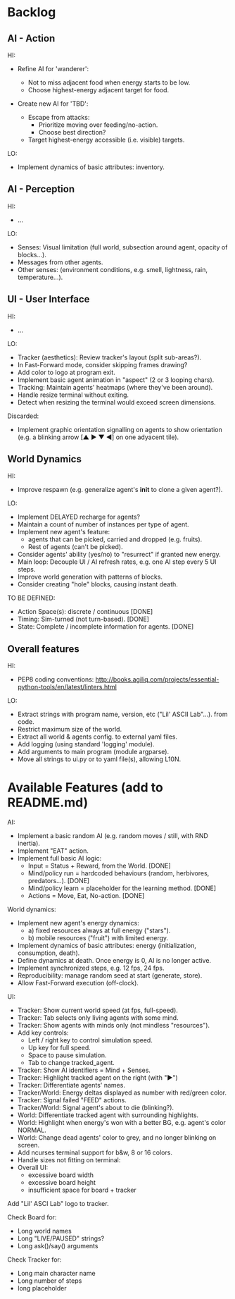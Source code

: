 # Backlog

## AI - Action

HI:

* Refine AI for 'wanderer':
  * Not to miss adjacent food when energy starts to be low.
  * Choose highest-energy adjacent target for food.

* Create new AI for 'TBD':
  * Escape from attacks:
    * Prioritize moving over feeding/no-action.
    * Choose best direction?
  * Target highest-energy accessible (i.e. visible) targets.

LO:

* Implement dynamics of basic attributes: inventory.

## AI - Perception

HI:

* ...

LO:

* Senses: Visual limitation (full world, subsection around agent, opacity of blocks...).
* Messages from other agents.
* Other senses: (environment conditions, e.g. smell, lightness, rain, temperature...).

## UI - User Interface

HI:

* ...

LO:

* Tracker (aesthetics): Review tracker's layout (split sub-areas?).
* In Fast-Forward mode, consider skipping frames drawing?
* Add color to logo at program exit.
* Implement basic agent animation in "aspect" (2 or 3 looping chars).
* Tracking: Maintain agents' heatmaps (where they've been around).
* Handle resize terminal without exiting.
* Detect when resizing the terminal would exceed screen dimensions.

Discarded:

* Implement graphic orientation signalling on agents to show orientation (e.g. a blinking arrow [▲ ▶ ▼ ◀] on one adyacent tile).

## World Dynamics

HI:

* Improve respawn (e.g. generalize agent's __init__ to clone a given agent?).

LO:

* Implement DELAYED recharge for agents?
* Maintain a count of number of instances per type of agent.
* Implement new agent's feature:
  * agents that can be picked, carried and dropped (e.g. fruits).
  * Rest of agents (can't be picked).
* Consider agents' ability (yes/no) to "resurrect" if granted new energy.
* Main loop: Decouple UI / AI refresh rates, e.g. one AI step every 5 UI steps.
* Improve world generation with patterns of blocks.
* Consider creating "hole" blocks, causing instant death.

TO BE DEFINED:

* Action Space(s): discrete / continuous [DONE]
* Timing: Sim-turned (not turn-based). [DONE]
* State: Complete / incomplete information for agents. [DONE]

## Overall features

HI:

* PEP8 coding conventions:
  http://books.agiliq.com/projects/essential-python-tools/en/latest/linters.html

LO:

* Extract strings with program name, version, etc ("Lil' ASCII Lab"...). from code.
* Restrict maximum size of the world.
* Extract all world & agents config. to external yaml files.
* Add logging (using standard 'logging' module).
* Add arguments to main program (module argparse).
* Move all strings to ui.py or to yaml file(s), allowing L10N.


# Available Features (add to README.md)

AI:

* Implement a basic random AI (e.g. random moves / still, with RND inertia).
* Implement "EAT" action.
* Implement full basic AI logic:
  * Input = Status + Reward, from the World. [DONE] 
  * Mind/policy run = hardcoded behaviours (random, herbivores, predators...). [DONE]
  * Mind/policy learn = placeholder for the learning method. [DONE]
  * Actions = Move, Eat, No-action. [DONE]


World dynamics:

* Implement new agent's energy dynamics:
  * a) fixed resources always at full energy ("stars").
  * b) mobile resources ("fruit") with limited energy.
* Implement dynamics of basic attributes: energy (initialization, consumption, death).
* Define dynamics at death. Once energy is 0, AI is no longer active.
* Implement synchronized steps, e.g. 12 fps, 24 fps.
* Reproducibility: manage random seed at start (generate, store).
* Allow Fast-Forward execution (off-clock).

UI:

* Tracker: Show current world speed (at fps, full-speed).
* Tracker: Tab selects only living agents with some mind.
* Tracker: Show agents with minds only (not mindless "resources").
* Add key controls:
  * Left / right key to control simulation speed.
  * Up key for full speed.
  * Space to pause simulation.
  * Tab to change tracked_agent.
* Tracker: Show AI identifiers = Mind + Senses.
* Tracker: Highlight tracked agent on the right (with "▶")
* Tracker: Differentiate agents' names.
* Tracker/World: Energy deltas displayed as number with red/green color.
* Tracker: Signal failed "FEED" actions.
* Tracker/World: Signal agent's about to die (blinking?).
* World: Differentiate tracked agent with surrounding highlights.
* World: Highlight when energy's won with a better BG, e.g. agent's color NORMAL.
* World: Change dead agents' color to grey, and no longer blinking on screen.
* Add ncurses terminal support for b&w, 8 or 16 colors.
* Handle sizes not fitting on terminal:
* Overall UI:
  * excessive board width
  * excessive board height
  * insufficient space for board + tracker

Add "Lil' ASCI Lab" logo to tracker.

Check Board for:

* Long world names
* Long "LIVE/PAUSED" strings?
* Long ask()/say() arguments

Check Tracker for:

* Long main character name
* Long number of steps
* long placeholder
